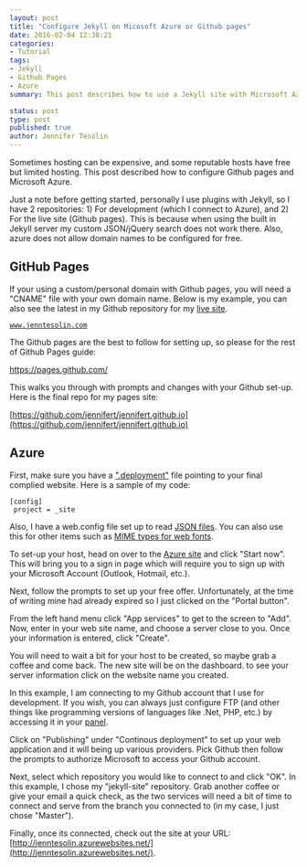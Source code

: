 ```yaml
---
layout: post
title: "Configure Jekyll on Micosoft Azure or Github pages"
date: 2016-02-04 12:38:21
categories:
- Tutorial
tags:
- Jekyll
- Github Pages
- Azure
summary: This post describes how to use a Jekyll site with Microsoft Azure or Github Pages.

status: post
type: post
published: true
author: Jennifer Tesolin
---
```


Sometimes hosting can be expensive, and some reputable hosts have free but limited hosting. This post described how to configure Github pages and Microsoft Azure.<!--more--> 

Just a note before getting started, personally I use plugins with Jekyll, so I have 2 repositories: 1) For development (which I connect to Azure), and 2) For the live site (Github pages). This is because when using the built in Jekyll server my custom JSON/jQuery search does not work there. Also, azure does not allow domain names to be configured for free.

## GitHub Pages

If your using a custom/personal domain with Github pages, you will need a "CNAME" file with your own domain name. Below is my example, you can also see the latest in my Github repository for my [live site](https://github.com/jennifert/jennifert.github.io/blob/master/CNAME).

<code>www.jenntesolin.com</code>

The Github pages are the best to follow for setting up, so please for the rest of Github Pages guide:

https://pages.github.com/

This walks you through with prompts and changes with your Github set-up. Here is the final repo for my pages site: 

[https://github.com/jennifert/jennifert.github.io](https://github.com/jennifert/jennifert.github.io)

## Azure

First, make sure you have a [".deployment"](https://github.com/jennifert/jekyll-site/blob/master/.deployment) file pointing to your final complied website. Here is a sample of my code:

<code>[config]<br>
project = _site</code>

Also, I have a web.config file set up to read [JSON files](https://github.com/jennifert/jekyll-site/blob/master/web.config). You can also use this for other items such as [MIME types for web fonts](https://www.jenntesolin.com/blog/2015/03/14/IIS7-Development-Environment/).

To set-up your host, head on over to the [Azure site](https://azure.microsoft.com/en-us/free/) and click "Start now". This will bring you to a sign in page which will require you to sign up with your Microsoft Account (Outlook, Hotmail, etc.).

Next, follow the prompts to set up your free offer. Unfortunately, at the time of writing mine had already expired so I just clicked on the "Portal button".

From the left hand menu click "App services" to get to the screen to "Add". Now, enter in your web site name, and choose a server close to you. Once your information is entered, click "Create".

You will need to wait a bit for your host to be created, so maybe grab a coffee and come back. The new site will be on the dashboard. to see your server information click on the website name you created.

In this example, I am connecting to my Github account that I use for development. If you wish, you can always just configure FTP (and other things like programming versions of languages like .Net, PHP, etc.) by accessing it in your [panel](https://azure.microsoft.com/en-us/documentation/articles/web-sites-configure/).

Click on "Publishing" under "Continous deployment" to set up your web application and it will being up various providers. Pick Github then follow the prompts to authorize Microsoft to access your Github account.

Next, select which repository you would like to connect to and click "OK". In this example, I chose my "jekyll-site" repository. Grab another coffee or give your email a quick check, as the two services will need a bit of time to connect and serve from the branch you connected to (in my case, I just chose "Master").

Finally, once its connected, check out the site at your URL: [http://jenntesolin.azurewebsites.net/](http://jenntesolin.azurewebsites.net/).